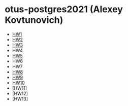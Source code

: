 # otus-postgres2021 (Alexey Kovtunovich)

- [HW1](./hw1/README.md)
- [HW2](./hw2/README.md)
- [HW3](./hw3/README.md)
- HW4
- [HW5](./hw5/README.md)
- HW6
- HW7
- [HW8](./hw8/README.md)
- [HW9](./hw9/README.md)
- [HW10](./hw10/README.md)
- [HW11]
- [HW12]
- [HW13]
